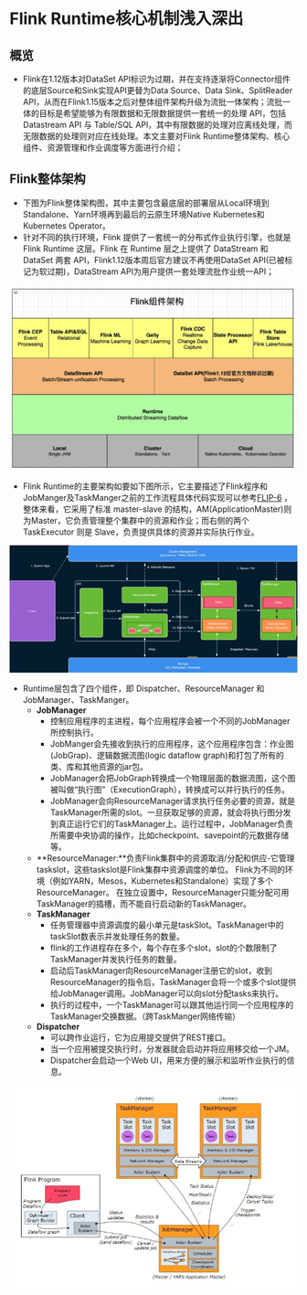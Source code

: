 # Flink Runtime核心机制浅入深出

## 概览

* Flink在1.12版本对DataSet API标识为过期，并在支持逐渐将Connector组件的底层Source和Sink实现API更替为Data Source、Data Sink、SplitReader API，从而在Flink1.15版本之后对整体组件架构升级为流批一体架构；流批一体的目标是希望能够为有限数据和无限数据提供一套统一的处理 API，包括 Datastream API 与 Table/SQL API，其中有限数据的处理对应离线处理，而无限数据的处理则对应在线处理。本文主要对Flink Runtime整体架构、核心组件、资源管理和作业调度等方面进行介绍；

## Flink整体架构

* 下图为Flink整体架构图，其中主要包含最底层的部署层从Local环境到Standalone、Yarn环境再到最后的云原生环境Native Kubernetes和Kubernetes Operator。
* 针对不同的执行环境，Flink 提供了一套统一的分布式作业执行引擎，也就是 Flink Runtime 这层。Flink 在 Runtime 层之上提供了 DataStream 和 DataSet 两套 API，Flink1.12版本周后官方建议不再使用DataSet API(已被标记为软过期)，DataStream API为用户提供一套处理流批作业统一API；

![image-20230315202231930](../img/Flink组件架构.jpg)

* Flink Runtime的主要架构如要如下图所示，它主要描述了Flink程序和JobManger及TaskManger之前的工作流程具体代码实现可以参考[FLIP-6](https://cwiki.apache.org/confluence/pages/viewpage.action?pageId=65147077) ，整体来看，它采用了标准 master-slave 的结构，AM(ApplicationMaster)则为Master，它负责管理整个集群中的资源和作业；而右侧的两个 TaskExecutor 则是 Slave，负责提供具体的资源并实际执行作业。

![](../img/FlinkRuntime流程.jpg)

* Runtime层包含了四个组件，即 Dispatcher、ResourceManager 和 JobManager、TaskManger。
  * **JobManager**
    * 控制应用程序的主进程，每个应用程序会被一个不同的JobManager所控制执行。
    * JobManger会先接收到执行的应用程序，这个应用程序包含：作业图(JobGrap)、逻辑数据流图(logic dataflow graph)和打包了所有的类、库和其他资源的jar包。
    * JobManager会把JobGraph转换成一个物理层面的数据流图，这个图被叫做“执行图”（ExecutionGraph），转换成可以并行执行的任务。
    * JobManager会向ResourceManager请求执行任务必要的资源，就是TaskManager所需的slot。一旦获取足够的资源，就会将执行图分发到真正运行它们的TaskManager上。运行过程中，JobManager负责所需要中央协调的操作，比如checkpoint、savepoint的元数据存储等。
  * **ResourceManager:**负责Flink集群中的资源取消/分配和供应-它管理taskslot，这些taskslot是Flink集群中资源调度的单位。 Flink为不同的环境（例如YARN，Mesos，Kubernetes和Standalone）实现了多个ResourceManager。 在独立设置中，ResourceManager只能分配可用TaskManager的插槽，而不能自行启动新的TaskManager。
  * **TaskManager**
    * 任务管理器中资源调度的最小单元是taskSlot。TaskManager中的taskSlot数表示并发处理任务的数量。
    * flink的工作进程存在多个，每个存在多个slot，slot的个数限制了TaskManager并发执行任务的数量。
    * 启动后TaskManager向ResourceManager注册它的slot，收到ResourceManager的指令后，TaskManager会将一个或多个slot提供给JobManager调用。JobManager可以向slot分配tasks来执行。
    * 执行的过程中，一个TaskManager可以跟其他运行同一个应用程序的TaskManager交换数据。（跨TaskManger网络传输）
  * **Dispatcher**
    * 可以跨作业运行，它为应用提交提供了REST接口。
    * 当一个应用被提交执行时，分发器就会启动并将应用移交给一个JM。
    * Dispatcher会启动一个Web UI，用来方便的展示和监听作业执行的信息。

![](../img/flinkProcess.jpg)
